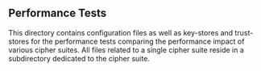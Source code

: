 ## Performance Tests
This directory contains configuration files as well as key-stores and trust-stores for the performance tests comparing the performance impact of various cipher suites. All files related to a single cipher suite reside in a subdirectory dedicated to the cipher suite.